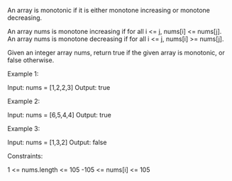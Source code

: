 An array is monotonic if it is either monotone increasing or monotone decreasing.

An array nums is monotone increasing if for all i <= j, nums[i] <= nums[j]. An array nums is monotone decreasing if for all i <= j, nums[i] >= nums[j].

Given an integer array nums, return true if the given array is monotonic, or false otherwise.

 

Example 1:

Input: nums = [1,2,2,3]
Output: true

Example 2:

Input: nums = [6,5,4,4]
Output: true

Example 3:

Input: nums = [1,3,2]
Output: false
 

Constraints:

1 <= nums.length <= 105
-105 <= nums[i] <= 105
